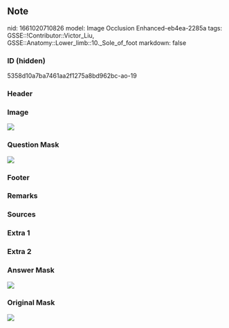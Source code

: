 ## Note
nid: 1661020710826
model: Image Occlusion Enhanced-eb4ea-2285a
tags: GSSE::!Contributor::Victor_Liu, GSSE::Anatomy::Lower_limb::10._Sole_of_foot
markdown: false

### ID (hidden)
5358d10a7ba7461aa2f1275a8bd962bc-ao-19

### Header


### Image
<img src="tmpkhjl7cr1.png">

### Question Mask
<img src="5358d10a7ba7461aa2f1275a8bd962bc-ao-19-Q.svg">

### Footer


### Remarks


### Sources


### Extra 1


### Extra 2


### Answer Mask
<img src="5358d10a7ba7461aa2f1275a8bd962bc-ao-19-A.svg">

### Original Mask
<img src="5358d10a7ba7461aa2f1275a8bd962bc-ao-O.svg">
